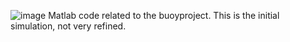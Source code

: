 ![image](https://github.com/lithium-lamp/Buoyproject-matlab/assets/125816815/9791a1be-950f-47cd-9f98-36c202df8530)
Matlab code related to the buoyproject. This is the initial simulation, not very refined.
